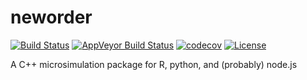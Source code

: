 # neworder

[![Build Status](https://travis-ci.org/virgesmith/neworder.png?branch=master)](https://travis-ci.org/virgesmith/neworder) 
[![AppVeyor Build Status](https://ci.appveyor.com/api/projects/status/github/virgesmith/neworder?branch=master&svg=true)](https://ci.appveyor.com/project/virgesmith/neworder)
[![codecov](https://codecov.io/gh/virgesmith/neworder/branch/master/graph/badge.svg)](https://codecov.io/gh/virgesmith/neworder)
[![License](https://img.shields.io/github/license/mashape/apistatus.svg)](https://opensource.org/licenses/MIT)

A C++ microsimulation package for R, python, and (probably) node.js

